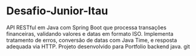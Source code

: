 # Desafio-Junior-Itau
API RESTful em Java com Spring Boot que processa transações financeiras, validando valores e datas em formato ISO. Implementa tratamento de erros, conversão de datas com Java Time, e resposta adequada via HTTP. Projeto desenvolvido para Portfolio backend java.
git